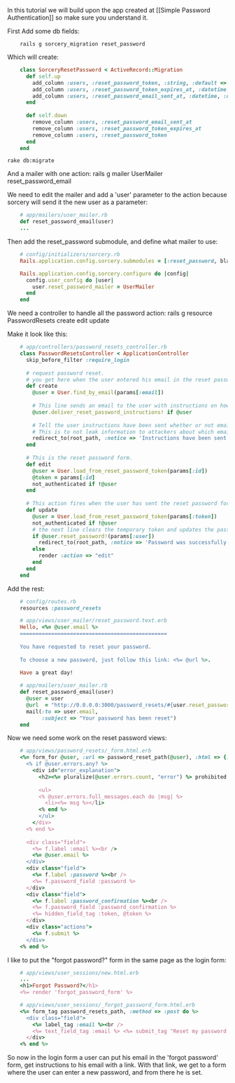 In this tutorial we will build upon the app created at [[Simple Password Authentication]] so make sure you understand it.

First Add some db fields:
```
    rails g sorcery_migration reset_password
```

Which will create:
```ruby
    class SorceryResetPassword < ActiveRecord::Migration
      def self.up
        add_column :users, :reset_password_token, :string, :default => nil
        add_column :users, :reset_password_token_expires_at, :datetime, :default => nil
        add_column :users, :reset_password_email_sent_at, :datetime, :default => nil
      end
    
      def self.down
        remove_column :users, :reset_password_email_sent_at
        remove_column :users, :reset_password_token_expires_at
        remove_column :users, :reset_password_token
      end
    end
```
    rake db:migrate

And a mailer with one action:
    rails g mailer UserMailer reset_password_email

We need to edit the mailer and add a 'user' parameter to the action because sorcery will send it the new user as a parameter:
```ruby
    # app/mailers/user_mailer.rb
    def reset_password_email(user)
    ...
```

Then add the reset_password submodule, and define what mailer to use:
```ruby
    # config/initializers/sorcery.rb
    Rails.application.config.sorcery.submodules = [:reset_password, blabla, blablu, ...]

    Rails.application.config.sorcery.configure do |config|
      config.user_config do |user|
        user.reset_password_mailer = UserMailer
      end
    end
```

We need a controller to handle all the password action:
    rails g resource PasswordResets create edit update

Make it look like this:
```ruby
    # app/controllers/password_resets_controller.rb
    class PasswordResetsController < ApplicationController
      skip_before_filter :require_login
    
      # request password reset.
      # you get here when the user entered his email in the reset password form and submitted it.
      def create 
        @user = User.find_by_email(params[:email])
        
        # This line sends an email to the user with instructions on how to reset their password (a url with a random token)
        @user.deliver_reset_password_instructions! if @user
        
        # Tell the user instructions have been sent whether or not email was found.
        # This is to not leak information to attackers about which emails exist in the system.
        redirect_to(root_path, :notice => 'Instructions have been sent to your email.')
      end
    
      # This is the reset password form.
      def edit
        @user = User.load_from_reset_password_token(params[:id])
        @token = params[:id]
        not_authenticated if !@user
      end
      
      # This action fires when the user has sent the reset password form.
      def update
        @user = User.load_from_reset_password_token(params[:token])
        not_authenticated if !@user
        # the next line clears the temporary token and updates the password
        if @user.reset_password!(params[:user])
          redirect_to(root_path, :notice => 'Password was successfully updated.')
        else
          render :action => "edit"
        end
      end
    end
```

Add the rest:
```ruby
    # config/routes.rb
    resources :password_resets
```
```ruby
    # app/views/user_mailer/reset_password.text.erb
    Hello, <%= @user.email %>
    ===============================================
 
    You have requested to reset your password.
 
    To choose a new password, just follow this link: <%= @url %>.
 
    Have a great day!
```
```ruby
    # app/mailers/user_mailer.rb
    def reset_password_email(user)
      @user = user
      @url  = "http://0.0.0.0:3000/password_resets/#{user.reset_password_token}/edit"
      mail(:to => user.email,
           :subject => "Your password has been reset")
    end
```

Now we need some work on the reset password views:
```ruby
    # app/views/password_resets/_form.html.erb
    <%= form_for @user, :url => password_reset_path(@user), :html => {:method => :put} do |f| %>
      <% if @user.errors.any? %>
        <div id="error_explanation">
          <h2><%= pluralize(@user.errors.count, "error") %> prohibited this user from being saved:</h2>
    
          <ul>
          <% @user.errors.full_messages.each do |msg| %>
            <li><%= msg %></li>
          <% end %>
          </ul>
        </div>
      <% end %>
    
      <div class="field">
      	<%= f.label :email %><br />
        <%= @user.email %>
      </div>
      <div class="field">
        <%= f.label :password %><br />
        <%= f.password_field :password %>
      </div>
      <div class="field">
        <%= f.label :password_confirmation %><br />
        <%= f.password_field :password_confirmation %>
    	<%= hidden_field_tag :token, @token %>
      </div>
      <div class="actions">
        <%= f.submit %>
      </div>
    <% end %>
```

I like to put the "forgot password?" form in the same page as the login form:
```ruby
    # app/views/user_sessions/new.html.erb
    ...
    <h1>Forgot Password?</h1>
    <%= render 'forgot_password_form' %>
```
```ruby
    # app/views/user_sessions/_forgot_password_form.html.erb
    <%= form_tag password_resets_path, :method => :post do %>
      <div class="field">
        <%= label_tag :email %><br />
        <%= text_field_tag :email %> <%= submit_tag "Reset my password!" %>
      </div>
    <% end %>
```

So now in the login form a user can put his email in the 'forgot password' form, get instructions to his email with a link. With that link, we get to a form where the user can enter a new password, and from there he is set.